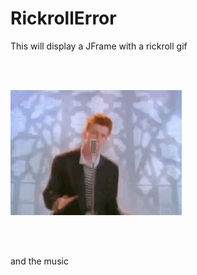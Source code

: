 # RickrollError
This will display a JFrame with a rickroll gif 

<br><br>

![alt text](rickroll.GIF "Logo Title Text 1")

<br><br>

and the music

